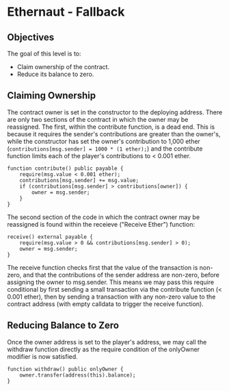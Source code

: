 # Ethernaut - Fallback

## Objectives

The goal of this level is to:

- Claim ownership of the contract.
- Reduce its balance to zero.

## Claiming Ownership

The contract owner is set in the constructor to the deploying address. There are only two sections of the contract in which the owner may be reassigned. The first, within the contribute function, is a dead end. This is because it requires the sender's contributions are greater than the owner's, while the constructor has set the owner's contribution to 1,000 ether (`contributions[msg.sender] = 1000 * (1 ether);`) and the contribute function limits each of the player's contributions to < 0.001 ether.

```solidity
function contribute() public payable {
    require(msg.value < 0.001 ether);
    contributions[msg.sender] += msg.value;
    if (contributions[msg.sender] > contributions[owner]) {
        owner = msg.sender;
    }
}
```

The second section of the code in which the contract owner may be reassigned is found within the receieve ("Receive Ether") function:

```solidity
receive() external payable {
    require(msg.value > 0 && contributions[msg.sender] > 0);
    owner = msg.sender;
}
```

The receive function checks first that the value of the transaction is non-zero, and that the contributions of the sender address are non-zero, before assigning the owner to msg.sender. This means we may pass this require conditional by first sending a small transaction via the contribute function (< 0.001 ether), then by sending a transaction with any non-zero value to the contract address (with empty calldata to trigger the receive function).

## Reducing Balance to Zero

Once the owner address is set to the player's address, we may call the withdraw function directly as the require condition of the onlyOwner modifier is now satisfied.

```solidity
function withdraw() public onlyOwner {
    owner.transfer(address(this).balance);
}
```
